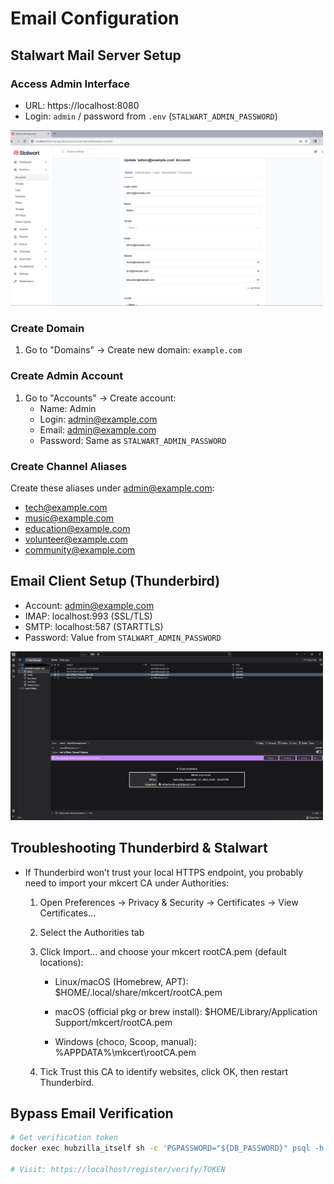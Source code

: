 # Email Configuration

## Stalwart Mail Server Setup

### Access Admin Interface
- URL: https://localhost:8080
- Login: `admin` / password from `.env` (`STALWART_ADMIN_PASSWORD`)

[<img src="screenshots/Stalwart.png" width="500" alt="Stalwart Mail Server Web Interface"/>](screenshots/Stalwart.png)

### Create Domain
1. Go to "Domains" → Create new domain: `example.com`

### Create Admin Account
1. Go to "Accounts" → Create account:
   - Name: Admin
   - Login: admin@example.com
   - Email: admin@example.com
   - Password: Same as `STALWART_ADMIN_PASSWORD`

### Create Channel Aliases
Create these aliases under admin@example.com:
- tech@example.com
- music@example.com
- education@example.com
- volunteer@example.com
- community@example.com

## Email Client Setup (Thunderbird)
- Account: admin@example.com
- IMAP: localhost:993 (SSL/TLS)
- SMTP: localhost:587 (STARTTLS)
- Password: Value from `STALWART_ADMIN_PASSWORD`

[<img src="screenshots/Thunderbird.png" width="500" alt="Thunderbird Email Client with Email Aliases"/>](screenshots/Thunderbird.png)

## Troubleshooting Thunderbird & Stalwart
- If Thunderbird won’t trust your local HTTPS endpoint, you probably need to import your mkcert CA under Authorities:
   1. Open Preferences → Privacy & Security → Certificates → View Certificates…

   2. Select the Authorities tab

   3. Click Import… and choose your mkcert rootCA.pem (default locations):

      - Linux/macOS (Homebrew, APT): $HOME/.local/share/mkcert/rootCA.pem

      - macOS (official pkg or brew install): $HOME/Library/Application Support/mkcert/rootCA.pem

      - Windows (choco, Scoop, manual): %APPDATA%\mkcert\rootCA.pem

   4. Tick Trust this CA to identify websites, click OK, then restart Thunderbird.

## Bypass Email Verification
```bash
# Get verification token
docker exec hubzilla_itself sh -c 'PGPASSWORD="${DB_PASSWORD}" psql -h "${DB_HOST}" -p "${DB_PORT}" -U "${DB_USER}" -d "${DB_NAME}" -c "SELECT reg_hash FROM register WHERE reg_email='\''your-email@example.com'\'';"'

# Visit: https://localhost/register/verify/TOKEN
```
